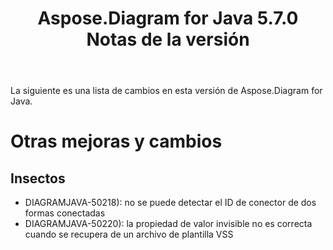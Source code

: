 ﻿---
title: Aspose.Diagram for Java 5.7.0 Notas de la versión
type: docs
weight: 30
url: /es/java/aspose-diagram-for-java-5-7-0-release-notes/
---
La siguiente es una lista de cambios en esta versión de Aspose.Diagram for Java.
# **Otras mejoras y cambios**
## **Insectos**
- DIAGRAMJAVA-50218): no se puede detectar el ID de conector de dos formas conectadas
- DIAGRAMJAVA-50220): la propiedad de valor invisible no es correcta cuando se recupera de un archivo de plantilla VSS
